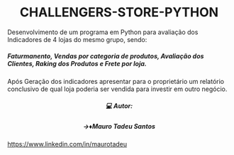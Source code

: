 <h1 align="center"> CHALLENGERS-STORE-PYTHON </h1>
Desenvolvimento de um programa em Python para avaliação dos Indicadores de 4 lojas do mesmo grupo, sendo: 
<h5 align=left>Faturmanento, Vendas por categoria de produtos, Avaliação dos Clientes, Raking dos Produtos e Frete por loja.</h5>
Após Geração dos indicadores apresentar para o proprietário um relatório conclusivo de qual loja poderia ser vendida para investir em outro negócio.



<h5 align="center"> 💻 Autor:</h5>
<h5 align="center"> →♦️Mauro Tadeu Santos </h5>

https://www.linkedin.com/in/maurotadeu
